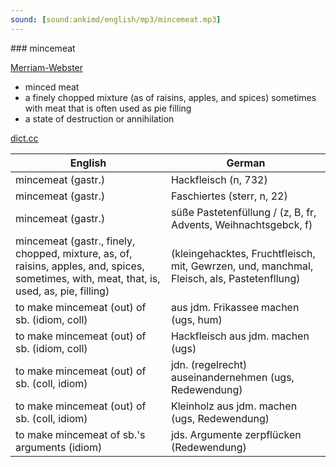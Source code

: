 ```yaml
---
sound: [sound:ankimd/english/mp3/mincemeat.mp3]
---
```


\### mincemeat

[Merriam-Webster](https://www.merriam-webster.com/dictionary/mincemeat)

- minced meat
- a finely chopped mixture (as of raisins, apples, and spices) sometimes with meat that is often used as pie filling
- a state of destruction or annihilation

[dict.cc](https://www.dict.cc/mincemeat)

| English        | German       |
| -------------- | ------------ |
| mincemeat (gastr.) | Hackfleisch (n, 732) |
| mincemeat (gastr.) | Faschiertes (sterr, n, 22) |
| mincemeat (gastr.) | süße Pastetenfüllung / (z, B, fr, Advents, Weihnachtsgebck, f) |
| mincemeat (gastr., finely, chopped, mixture, as, of, raisins, apples, and, spices, sometimes, with, meat, that, is, used, as, pie, filling) |  (kleingehacktes, Fruchtfleisch, mit, Gewrzen, und, manchmal, Fleisch, als, Pastetenfllung) |
| to make mincemeat (out) of sb. (idiom, coll) | aus jdm. Frikassee machen (ugs, hum) |
| to make mincemeat (out) of sb. (idiom, coll) | Hackfleisch aus jdm. machen (ugs) |
| to make mincemeat (out) of sb. (coll, idiom) | jdn. (regelrecht) auseinandernehmen (ugs, Redewendung) |
| to make mincemeat (out) of sb. (coll, idiom) | Kleinholz aus jdm. machen (ugs, Redewendung) |
| to make mincemeat of sb.'s arguments (idiom) | jds. Argumente zerpflücken (Redewendung) |
